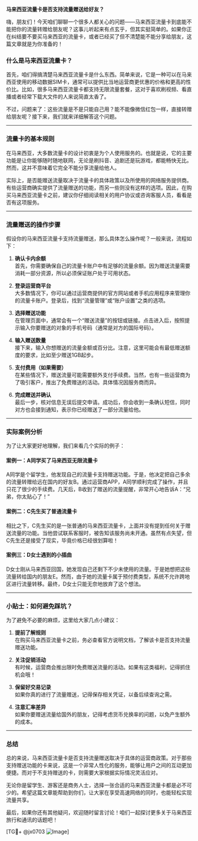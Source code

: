 **马来西亚流量卡是否支持流量赠送给好友？**

嗨，朋友们！今天咱们聊聊一个很多人都关心的问题——马来西亚流量卡到底能不能把你的流量转赠给朋友呢？这事儿听起来有点玄乎，但其实挺简单的。如果你正在纠结要不要买马来西亚的流量卡，或者已经买了但不清楚能不能分享给朋友，这篇文章就是为你准备的！

### 什么是马来西亚流量卡？

首先，咱们得搞清楚马来西亚流量卡是什么东西。简单来说，它是一种可以在马来西亚使用的移动数据SIM卡，通常可以提供比当地运营商更优惠的价格和更高的性价比。比如，很多马来西亚流量卡都支持无限流量套餐，这对于喜欢刷视频、看直播或者经常下载大文件的人来说简直太香了。

不过，问题来了：这些流量是不是只能自己用？能不能像微信红包一样，直接转赠给朋友呢？接下来，我们就来详细解答这个问题。

---

### 流量卡的基本规则

在马来西亚，大多数流量卡的设计初衷是为个人使用服务的。也就是说，它的主要功能是让你能够随时随地联网，无论是刷抖音、追剧还是玩游戏，都能畅快无比。然而，这并不意味着它完全不能分享流量给他人。

实际上，是否能赠送流量取决于流量卡的具体政策以及所使用的网络服务提供商。有些运营商确实提供了流量赠送的功能，而另一些则没有这样的选项。因此，在购买马来西亚流量卡之前，建议你仔细阅读相关的用户协议或咨询客服人员，看看是否有这项服务。

---

### 流量赠送的操作步骤

假设你的马来西亚流量卡支持流量赠送，那么具体怎么操作呢？一般来说，流程如下：

1. **确认卡内余额**  
   首先，你需要确保自己的流量卡账户中有足够的流量余额。因为赠送流量需要消耗一部分资源，所以必须保证账户处于可用状态。

2. **登录运营商平台**  
   大多数情况下，你可以通过运营商提供的官方网站或者手机应用程序来管理你的流量卡账户。登录后，找到“流量管理”或“账户设置”之类的选项。

3. **选择赠送功能**  
   在管理页面中，通常会有一个“赠送流量”的按钮或链接。点击进入后，按照提示输入你要赠送的对象的手机号码（通常是对方的国际号码）。

4. **输入赠送数量**  
   接下来，输入你想赠送的流量金额或百分比。注意，这里可能会有最低赠送额度的要求，比如至少赠送1GB起步。

5. **支付费用（如果需要）**  
   在某些情况下，赠送流量可能需要额外支付手续费。当然，也有一些运营商为了吸引客户，推出了免费赠送的活动。具体情况因服务商而异。

6. **完成赠送并确认**  
   最后一步，核对信息无误后提交申请。成功后，你会收到一条确认短信，同时对方也会接到通知，表示你已经赠送了一部分流量给他。

---

### 实际案例分析

为了让大家更好地理解，我们来看几个实际的例子：

#### 案例一：A同学买了马来西亚无限流量卡
A同学是个留学生，他发现自己的流量卡支持赠送功能。于是，他决定把自己多余的流量转赠给远在国内的好友B。通过运营商APP，A同学顺利完成了操作，并且只花了很少的手续费。几天后，B收到了赠送的流量提醒，非常开心地告诉A：“兄弟，你太贴心了！”

#### 案例二：C先生买了普通流量卡
相比之下，C先生买的是一张普通的马来西亚流量卡，上面并没有提到任何关于赠送流量的功能。当他尝试联系客服时，被告知该服务尚未开通。虽然有点失望，但C先生还是接受了现实，毕竟价格已经很划算啦！

#### 案例三：D女士遇到的小插曲
D女士刚从马来西亚回国，她发现自己还剩下不少未使用的流量。于是她想把这些流量转给国内的朋友E。然而，由于她的流量卡属于预付费类型，系统不允许跨地区进行流量转移。最终，D女士只能无奈地放弃了这个想法。

---

### 小贴士：如何避免踩坑？

为了避免不必要的麻烦，这里给大家几点小建议：

1. **提前了解规则**  
   在购买马来西亚流量卡之前，务必查看官方说明文档，了解该卡是否支持流量赠送功能。

2. **关注促销活动**  
   有时候，运营商会推出限时免费赠送流量的活动。如果有这类福利，记得抓住机会哦！

3. **保留好交易记录**  
   如果你真的进行了流量赠送，记得保存相关凭证，以备后续查询之需。

4. **注意汇率差异**  
   如果你要赠送流量给国外的朋友，记得考虑货币兑换率的问题，以免产生额外的成本。

---

### 总结

总的来说，马来西亚流量卡是否支持流量赠送取决于具体的运营商政策。对于那些支持赠送功能的卡来说，这是一个非常人性化的服务，能够让用户之间的互动更加便捷。而对于不支持赠送的卡，则需要大家根据实际情况灵活应对。

无论你是留学生、游客还是商务人士，选择一张合适的马来西亚流量卡都是必不可少的。希望这篇文章能帮助到你们，让大家在享受高速网络的同时，也能轻松实现流量共享。

最后，如果你还有其他疑问，欢迎随时留言讨论！咱们一起探讨更多关于马来西亚旅行和通讯的话题吧！

[TG💪+ @jx0703 ![Image](https://github.com/user-attachments/assets/dbca1d08-cadb-493c-b0ec-ad6f7a83f270)]